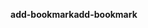 <span data-ttu-id="815b6-101">**add-bookmark**</span><span class="sxs-lookup"><span data-stu-id="815b6-101">**add-bookmark**</span></span>